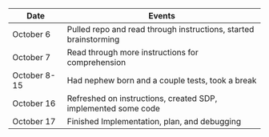 |   Date    | Events         
------------|--------
| October 6 | Pulled repo and read through instructions, started brainstorming
| October 7 | Read through more instructions for comprehension
| October 8-15 | Had nephew born and a couple tests, took a break
| October 16 | Refreshed on instructions, created SDP, implemented some code
| October 17 | Finished Implementation, plan, and debugging
